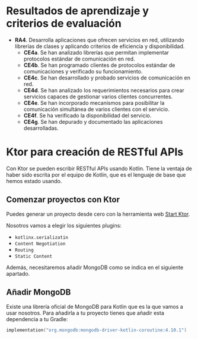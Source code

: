 # Resultados de aprendizaje y criterios de evaluación

- **RA4**. Desarrolla aplicaciones que ofrecen servicios en red, utilizando librerías de clases y aplicando criterios de eficiencia y disponibilidad.
  - **CE4a**. Se han analizado librerías que permitan implementar protocolos estándar de comunicación en red.
  - **CE4b**. Se han programado clientes de protocolos estándar de comunicaciones y verificado su funcionamiento.
  - **CE4c**. Se han desarrollado y probado servicios de comunicación en red.
  - **CE4d**. Se han analizado los requerimientos necesarios para crear servicios capaces de gestionar varios clientes concurrentes.
  - **CE4e**. Se han incorporado mecanismos para posibilitar la comunicación simultánea de varios clientes con el servicio.
  - **CE4f**. Se ha verificado la disponibilidad del servicio.
  - **CE4g**. Se han depurado y documentado las aplicaciones desarrolladas.
  

# Ktor para creación de RESTful APIs

Con Ktor se pueden escribir RESTful APIs usando Kotlin. Tiene la ventaja de haber sido escrita por el equipo de Kotlin, que es el lenguaje de base que hemos estado usando.

## Comenzar proyectos con Ktor

Puedes generar un proyecto desde cero con la herramienta web [Start Ktor](https://start.ktor.io/settings).

Nosotros vamos a elegir los siguientes plugins:

- `kotlinx.serializatin`
- `Content Negotiation`
- `Routing`
- `Static Content`

Además, necesitaremos añadir MongoDB como se indica en el siguiente apartado.

## Añadir MongoDB

Existe una librería oficial de MongoDB para Kotlin que es la que vamos a usar nosotros. Para añadirla a tu proyecto tienes que añadir esta dependencia a tu Gradle:

```kotlin
implementation("org.mongodb:mongodb-driver-kotlin-coroutine:4.10.1")
```
